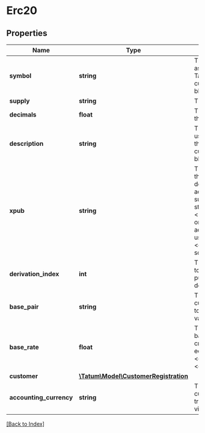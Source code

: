 # Erc20

## Properties

Name | Type | Description | Notes
------------ | ------------- | ------------- | -------------
**symbol** | **string** | The name of the token; used as an identifier within the Tatum platform and as a currency symbol on the blockchain |
**supply** | **string** | The supply of the token |
**decimals** | **float** | The number of decimal places that the token has |
**description** | **string** | The description of the token; used as a description within the Tatum platform and as a currency name on the blockchain |
**xpub** | **string** | The extended public key of the wallet from which a deposit address for the virtual account will be generated; the supply of the token will be stored on this address&lt;br/&gt;&lt;b&gt;NOTE:&lt;/b&gt;On Solana, you only can assign an existing address to the virtual account; use the &lt;code&gt;Erc20Address&lt;/code&gt; schema of this API. |
**derivation_index** | **int** | The derivation index to use together with the extended public key to generate the deposit address |
**base_pair** | **string** | The base pair for the virtual currency that represents the token; used to calculate the value of a transaction |
**base_rate** | **float** | The exchange rate for the base pair; one unit of the created virtual currency equals 1 unit of &lt;code&gt;basePair&lt;/code&gt;*&lt;code&gt;baseRate&lt;/code&gt; | [optional] [default to 1]
**customer** | [**\Tatum\Model\CustomerRegistration**](CustomerRegistration.md) |  | [optional]
**accounting_currency** | **string** | The ISO 4217 code of the currency in which all transactions for the created virtual account will be billed | [optional] [default to 'EUR']

[[Back to Index]](../index.md)
